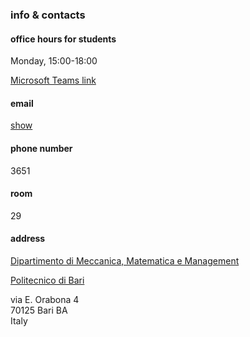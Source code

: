 
### info & contacts

#### office hours for students 
Monday, 15:00-18:00

[Microsoft Teams link](https://politecnicobari.sharepoint.com/sites/RicevimentoStudenti/Lists/Link%20Ricevimento/DispForm.aspx?ID=196&e=zB5zkq)

#### email
<a id="showEmail" href="#">show</a><a id="Email" href="#"></a> 
<script>var show = document.getElementById("showEmail");
show.addEventListener("click", function(event) { 
    var el = document.getElementById("Email");
    updateAnchor(el,show);
}, {once: true});</script>

#### phone number
3651

#### room
29

#### address
[Dipartimento di Meccanica, Matematica e Management](https://www.dmmm.poliba.it/index.php/it/)

[Politecnico di Bari](https://www.poliba.it/)

via E. Orabona 4 <br style="margin: 0;">
70125 Bari BA <br style="margin: 0;">
Italy
